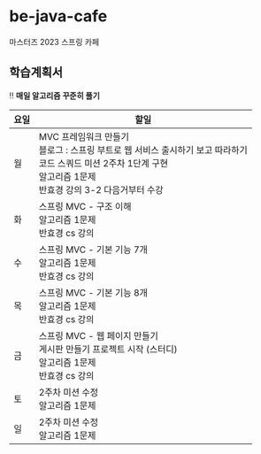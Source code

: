 # be-java-cafe
마스터즈 2023 스프링 카페 

## 학습계획서
‼️ **매일 알고리즘 꾸준히 풀기**

| 요일	  | 할일                                                                                                                     |
------|------------------------------------------------------------------------------------------------------------------------|
| 월	   | MVC 프레임워크 만들기 <br/> 블로그 : 스프링 부트로 웹 서비스 출시하기 보고 따라하기 <br/> 코드 스쿼드 미션 2주차 1단계 구현 <br/> 알고리즘 1문제 <br/> 반효경 강의 3-2 다음거부터 수강 |
| 화	   | 스프링 MVC - 구조 이해 <br/> 알고리즘 1문제<br/>반효경 cs 강의                                                                           |
| 수	   | 스프링 MVC - 기본 기능 7개 <br/> 알고리즘 1문제 <br/> 반효경 cs 강의                                                                      |
| 목	   | 스프링 MVC - 기본 기능 8개 <br/> 알고리즘 1문제 <br/> 반효경 cs 강의                                                                      |
| 금    | 스프링 MVC - 웹 페이지 만들기 <br/>게시판 만들기 프로젝트 시작 (스터디)<br/>알고리즘 1문제<br/>반효경 cs 강의                                              |
| 토    | 2주차 미션 수정 <br/>알고리즘 1문제                                                                                                 |
| 일	   | 2주차 미션 수정 <br/> 알고리즘 1문제                                                                                               | 

